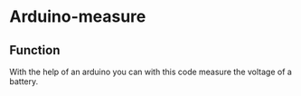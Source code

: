 # Arduino-measure
## Function 
With the help of an arduino you can with this code measure the voltage of a battery.
